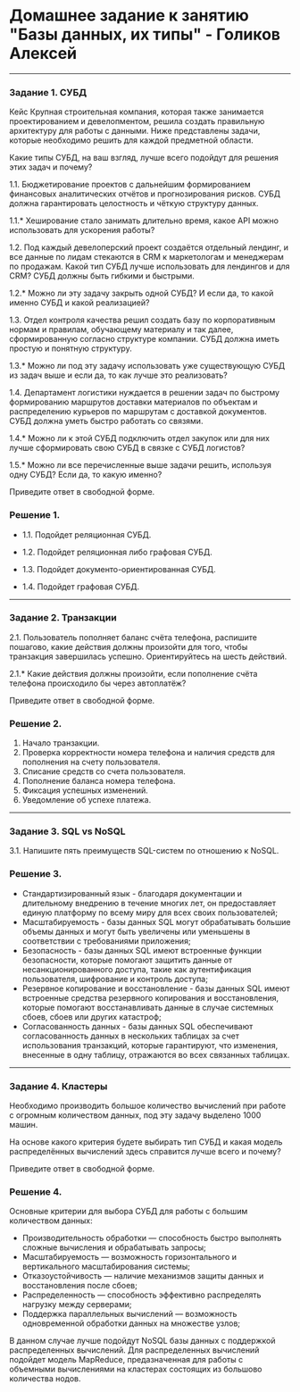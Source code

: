 # Домашнее задание к занятию "Базы данных, их типы" - Голиков Алексей

---

### Задание 1. СУБД

Кейс
Крупная строительная компания, которая также занимается проектированием и девелопментом, решила создать правильную архитектуру для работы с данными. Ниже представлены задачи, которые необходимо решить для каждой предметной области.

Какие типы СУБД, на ваш взгляд, лучше всего подойдут для решения этих задач и почему?

1.1. Бюджетирование проектов с дальнейшим формированием финансовых аналитических отчётов и прогнозирования рисков. СУБД должна гарантировать целостность и чёткую структуру данных.

1.1.* Хеширование стало занимать длительно время, какое API можно использовать для ускорения работы?

1.2. Под каждый девелоперский проект создаётся отдельный лендинг, и все данные по лидам стекаются в CRM к маркетологам и менеджерам по продажам. Какой тип СУБД лучше использовать для лендингов и для CRM? СУБД должны быть гибкими и быстрыми.

1.2.* Можно ли эту задачу закрыть одной СУБД? И если да, то какой именно СУБД и какой реализацией?

1.3. Отдел контроля качества решил создать базу по корпоративным нормам и правилам, обучающему материалу и так далее, сформированную согласно структуре компании. СУБД должна иметь простую и понятную структуру.

1.3.* Можно ли под эту задачу использовать уже существующую СУБД из задач выше и если да, то как лучше это реализовать?

1.4. Департамент логистики нуждается в решении задач по быстрому формированию маршрутов доставки материалов по объектам и распределению курьеров по маршрутам с доставкой документов. СУБД должна уметь быстро работать со связями.

1.4.* Можно ли к этой СУБД подключить отдел закупок или для них лучше сформировать свою СУБД в связке с СУБД логистов?

1.5.* Можно ли все перечисленные выше задачи решить, используя одну СУБД? Если да, то какую именно?

Приведите ответ в свободной форме.

### Решение 1.

- 1.1. Подойдет реляционная СУБД.

- 1.2. Подойдет реляционная либо графовая СУБД.
  
- 1.3. Подойдет документо-ориентированная СУБД.
  
- 1.4. Подойдет графовая СУБД.

---

### Задание 2. Транзакции

2.1. Пользователь пополняет баланс счёта телефона, распишите пошагово, какие действия должны произойти для того, чтобы транзакция завершилась успешно. Ориентируйтесь на шесть действий.

2.1.* Какие действия должны произойти, если пополнение счёта телефона происходило бы через автоплатёж?

Приведите ответ в свободной форме.

### Решение 2.

1. Начало транзакции.
2. Проверка корректности номера телефона и наличия средств для пополнения на счету пользователя.
3. Списание средств со счета пользователя.
4. Пополнение баланса номера телефона.
5. Фиксация успешных изменений.
6. Уведомление об успехе платежа.

---

### Задание 3. SQL vs NoSQL

3.1. Напишите пять преимуществ SQL-систем по отношению к NoSQL.

### Решение 3.

- Стандартизированный язык - благодаря документации и длительному внедрению в течение многих лет, он предоставляет единую платформу по всему миру для всех своих пользователей;
- Масштабируемость - базы данных SQL могут обрабатывать большие объемы данных и могут быть увеличены или уменьшены в соответствии с требованиями приложения;
- Безопасность - базы данных SQL имеют встроенные функции безопасности, которые помогают защитить данные от несанкционированного доступа, такие как аутентификация пользователя, шифрование и контроль доступа;
- Резервное копирование и восстановление - базы данных SQL имеют встроенные средства резервного копирования и восстановления, которые помогают восстанавливать данные в случае системных сбоев, сбоев или других катастроф;
- Согласованность данных - базы данных SQL обеспечивают согласованность данных в нескольких таблицах за счет использования транзакций, которые гарантируют, что изменения, внесенные в одну таблицу, отражаются во всех связанных таблицах.

---

### Задание 4. Кластеры

Необходимо производить большое количество вычислений при работе с огромным количеством данных, под эту задачу выделено 1000 машин.

На основе какого критерия будете выбирать тип СУБД и какая модель распределённых вычислений здесь справится лучше всего и почему?

Приведите ответ в свободной форме.

### Решение 4.

Основные критерии для выбора СУБД для работы с большим количеством данных:

- Производительность обработки — способность быстро выполнять сложные вычисления и обрабатывать запросы;
- Масштабируемость — возможность горизонтального и вертикального масштабирования системы;
- Отказоустойчивость — наличие механизмов защиты данных и восстановления после сбоев;
- Распределенность — способность эффективно распределять нагрузку между серверами;
- Поддержка параллельных вычислений — возможность одновременной обработки данных на множестве узлов;

В данном случае лучше подойдут NoSQL базы данных с поддержкой распределенных вычислений. Для распределенных вычислений подойдет модель MapReduce, предазначенная для работы с объемными вычислениями на кластерах состоящих из большово количества нодов.

